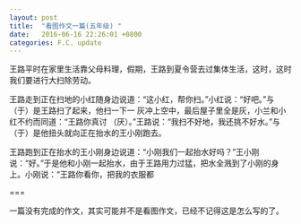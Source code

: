 ```yaml
---
layout: post
title:  "看图作文一篇(五年级) "
date:   2016-06-16 22:26:01 +0800
categories: F.C. update
---
```

王路平时在家里生活靠父母料理，假期，王路到夏令营去过集体生活，这时，这时我们要进行大扫除劳动。

王路走到正在扫地的小红随身边说道：“这小红，帮你扫。”小红说：“好吧。”与（于）是王路扫了起来，他扫一下一  灰冲上空中，最后屋子里全是灰，小兰和小红不约而同道：“王路你真讨  （厌）。”王路说：“我扫不好地，我还挑不好水。”与（于）是他扭头就向正在抬水的王小刚跑去。

王路跑到正在抬水的王小刚身边说道：“小刚我们一起抬水好吗？”王小刚说：“好。”于是他和小刚一起抬水，由于王路用力过猛，把水全溅到了小刚的身上。小刚说：“王路你看你，把我的衣服都

===

一篇没有完成的作文，其实可能并不是看图作文，已经不记得这是怎么写的了。